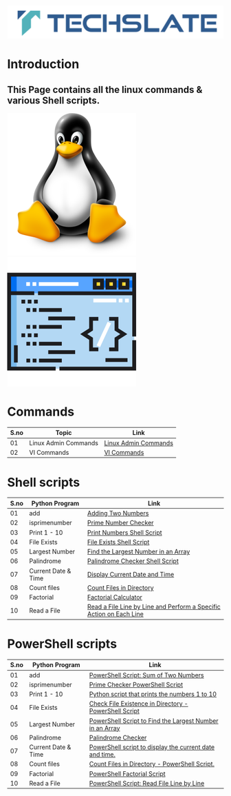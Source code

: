 ![TechSlate](../global/images/ts.png)

# Introduction 

## This Page contains all the linux commands & various Shell scripts.

![linux](images/LINUX-LOGO.png)  ![linux](images/script.png)


# Commands


|S.no  |   Topic |Link|
|------------|-----------|------|
|01|Linux Admin Commands|[Linux Admin Commands](commands/LinuxAdminCommands.md) |
|02|VI Commands|[VI Commands ](commands/ViCommands.md) |


# Shell scripts

|S.no  |   Python Program  |Link|
|------------|-----------|------|
|01|add|[Adding Two Numbers](shellscripts/01-add/README.md) |
|02|isprimenumber|[Prime Number Checker](shellscripts/02-isprimenumber/README.md) |
|03|Print 1 - 10|[Print Numbers Shell Script](shellscripts/03-print1-10/README.md) |
|04|File Exists|[File Exists Shell Script](shellscripts/04-file_exists/README.md) |
|05|Largest Number|[Find the Largest Number in an Array](shellscripts/05-largest_number/README.md) |
|06|Palindrome|[Palindrome Checker Shell Script](shellscripts/06-palindrome/README.md) |
|07|Current Date & Time|[Display Current Date and Time](shellscripts/07-current_date_%26_time/README.md) |
|08|Count files|[Count Files in Directory](shellscripts/08-count_files/README.md) |
|09|Factorial|[Factorial Calculator](shellscripts/09-factorial/README.md) |
|10|Read a File|[Read a File Line by Line and Perform a Specific Action on Each Line](shellscripts/10-read_a_file/README.md) |



# PowerShell scripts

|S.no  |   Python Program  |Link|
|------------|-----------|------|
|01|add|[PowerShell Script: Sum of Two Numbers](powershellscripts/01-%20add/README.md) |
|02|isprimenumber|[Prime Checker PowerShell Script](powershellscripts/02-isprimenumber/README.md) |
|03|Print 1 - 10|[Python script that prints the numbers 1 to 10](powershellscripts) |
|04|File Exists|[Check File Existence in Directory - PowerShell Script](powershellscripts/04-file_exists/README.md) |
|05|Largest Number|[PowerShell Script to Find the Largest Number in an Array](powershellscripts/05-largest_number/README.md) |
|06|Palindrome|[Palindrome Checker](powershellscripts/06-palindrome/README.md) |
|07|Current Date & Time|[PowerShell script to display the current date and time.](powershellscripts/07-current_date_%26_time/README.md) |
|08|Count files|[Count Files in Directory - PowerShell Script.](powershellscripts/08-count_files/README.md) |
|09|Factorial|[PowerShell Factorial Script](powershellscripts/09-factorial/README.md) |
|10|Read a File|[PowerShell Script: Read File Line by Line](powershellscripts/10-read_a_file/README.md) |
